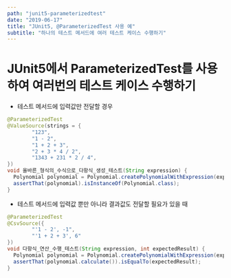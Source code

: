 ```yaml
---
path: "junit5-parameterizedtest"
date: "2019-06-17"
title: "JUnit5, @ParameterizedTest 사용 예"
subtitle: "하나의 테스트 메서드에 여러 테스트 케이스 수행하기"
---
```


# JUnit5에서 ParameterizedTest를 사용하여 여러번의 테스트 케이스 수행하기

- 테스트 메서드에 입력값만 전달할 경우

```java
@ParameterizedTest
@ValueSource(strings = {
        "123",
        "1 - 2",
        "1 + 2 + 3",
        "2 + 3 * 4 / 2",
        "1343 + 231 * 2 / 4",
})
void 올바른_형식의_수식으로_다항식_생성_테스트(String expression) {
  Polynomial polynomial = Polynomial.createPolynomialWithExpression(expression);
  assertThat(polynomial).isInstanceOf(Polynomial.class);
}
```

- 테스트 메서드에 입력값 뿐만 아니라 결과값도 전달할 필요가 있을 때

```java
@ParameterizedTest
@CsvSource({
        "'1 - 2', -1",
        "'1 + 2 + 3', 6"
})
void 다항식_연산_수행_테스트(String expression, int expectedResult) {
  Polynomial polynomial = Polynomial.createPolynomialWithExpression(expression);
  assertThat(polynomial.calculate()).isEqualTo(expectedResult);
}
```
